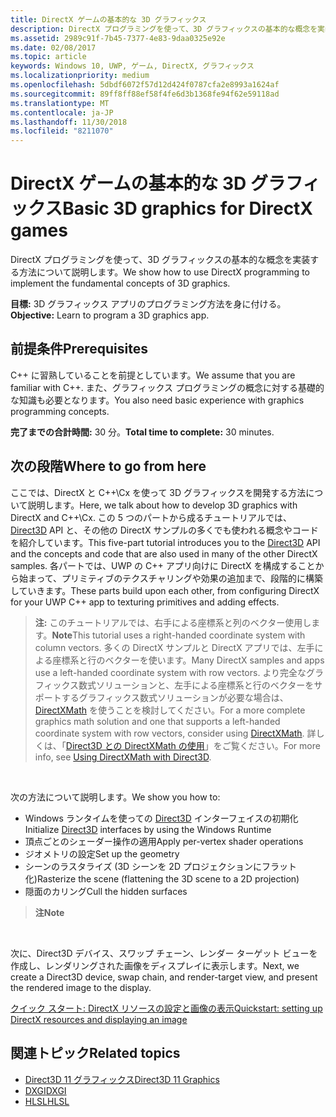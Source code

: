 ```yaml
---
title: DirectX ゲームの基本的な 3D グラフィックス
description: DirectX プログラミングを使って、3D グラフィックスの基本的な概念を実装する方法について説明します。
ms.assetid: 2989c91f-7b45-7377-4e83-9daa0325e92e
ms.date: 02/08/2017
ms.topic: article
keywords: Windows 10, UWP, ゲーム, DirectX, グラフィックス
ms.localizationpriority: medium
ms.openlocfilehash: 5dbdf6072f57d12d424f0787cfa2e8993a1624af
ms.sourcegitcommit: 89ff8ff88ef58f4fe6d3b1368fe94f62e59118ad
ms.translationtype: MT
ms.contentlocale: ja-JP
ms.lasthandoff: 11/30/2018
ms.locfileid: "8211070"
---
```

# <a name="basic-3d-graphics-for-directx-games"></a><span data-ttu-id="ff03e-104">DirectX ゲームの基本的な 3D グラフィックス</span><span class="sxs-lookup"><span data-stu-id="ff03e-104">Basic 3D graphics for DirectX games</span></span>



<span data-ttu-id="ff03e-105">DirectX プログラミングを使って、3D グラフィックスの基本的な概念を実装する方法について説明します。</span><span class="sxs-lookup"><span data-stu-id="ff03e-105">We show how to use DirectX programming to implement the fundamental concepts of 3D graphics.</span></span>

<span data-ttu-id="ff03e-106">**目標:** 3D グラフィックス アプリのプログラミング方法を身に付ける。</span><span class="sxs-lookup"><span data-stu-id="ff03e-106">**Objective:** Learn to program a 3D graphics app.</span></span>

## <a name="prerequisites"></a><span data-ttu-id="ff03e-107">前提条件</span><span class="sxs-lookup"><span data-stu-id="ff03e-107">Prerequisites</span></span>


<span data-ttu-id="ff03e-108">C++ に習熟していることを前提としています。</span><span class="sxs-lookup"><span data-stu-id="ff03e-108">We assume that you are familiar with C++.</span></span> <span data-ttu-id="ff03e-109">また、グラフィックス プログラミングの概念に対する基礎的な知識も必要となります。</span><span class="sxs-lookup"><span data-stu-id="ff03e-109">You also need basic experience with graphics programming concepts.</span></span>

<span data-ttu-id="ff03e-110">**完了までの合計時間:** 30 分。</span><span class="sxs-lookup"><span data-stu-id="ff03e-110">**Total time to complete:** 30 minutes.</span></span>

## <a name="where-to-go-from-here"></a><span data-ttu-id="ff03e-111">次の段階</span><span class="sxs-lookup"><span data-stu-id="ff03e-111">Where to go from here</span></span>


<span data-ttu-id="ff03e-112">ここでは、DirectX と C++\\Cx を使って 3D グラフィックスを開発する方法について説明します。</span><span class="sxs-lookup"><span data-stu-id="ff03e-112">Here, we talk about how to develop 3D graphics with DirectX and C++\\Cx.</span></span> <span data-ttu-id="ff03e-113">この 5 つのパートから成るチュートリアルでは、[Direct3D](https://msdn.microsoft.com/library/windows/desktop/hh309466) API と、その他の DirectX サンプルの多くでも使われる概念やコードを紹介しています。</span><span class="sxs-lookup"><span data-stu-id="ff03e-113">This five-part tutorial introduces you to the [Direct3D](https://msdn.microsoft.com/library/windows/desktop/hh309466) API and the concepts and code that are also used in many of the other DirectX samples.</span></span> <span data-ttu-id="ff03e-114">各パートでは、UWP の C++ アプリ向けに DirectX を構成することから始まって、プリミティブのテクスチャリングや効果の追加まで、段階的に構築していきます。</span><span class="sxs-lookup"><span data-stu-id="ff03e-114">These parts build upon each other, from configuring DirectX for your UWP C++ app to texturing primitives and adding effects.</span></span>

> <span data-ttu-id="ff03e-115">**注:** このチュートリアルでは、右手による座標系と列のベクター使用します。</span><span class="sxs-lookup"><span data-stu-id="ff03e-115">**Note**This tutorial uses a right-handed coordinate system with column vectors.</span></span> <span data-ttu-id="ff03e-116">多くの DirectX サンプルと DirectX アプリでは、左手による座標系と行のベクターを使います。</span><span class="sxs-lookup"><span data-stu-id="ff03e-116">Many DirectX samples and apps use a left-handed coordinate system with row vectors.</span></span> <span data-ttu-id="ff03e-117">より完全なグラフィックス数式ソリューションと、左手による座標系と行のベクターをサポートするグラフィックス数式ソリューションが必要な場合は、[DirectXMath](https://msdn.microsoft.com/library/windows/desktop/hh437833) を使うことを検討してください。</span><span class="sxs-lookup"><span data-stu-id="ff03e-117">For a more complete graphics math solution and one that supports a left-handed coordinate system with row vectors, consider using [DirectXMath](https://msdn.microsoft.com/library/windows/desktop/hh437833).</span></span> <span data-ttu-id="ff03e-118">詳しくは、「[Direct3D との DirectXMath の使用](https://msdn.microsoft.com/library/windows/desktop/ff729728#Use_DXMath_with_D3D)」をご覧ください。</span><span class="sxs-lookup"><span data-stu-id="ff03e-118">For more info, see [Using DirectXMath with Direct3D](https://msdn.microsoft.com/library/windows/desktop/ff729728#Use_DXMath_with_D3D).</span></span>

 

<span data-ttu-id="ff03e-119">次の方法について説明します。</span><span class="sxs-lookup"><span data-stu-id="ff03e-119">We show you how to:</span></span>

-   <span data-ttu-id="ff03e-120">Windows ランタイムを使っての [Direct3D](https://msdn.microsoft.com/library/windows/desktop/hh309466) インターフェイスの初期化</span><span class="sxs-lookup"><span data-stu-id="ff03e-120">Initialize [Direct3D](https://msdn.microsoft.com/library/windows/desktop/hh309466) interfaces by using the Windows Runtime</span></span>
-   <span data-ttu-id="ff03e-121">頂点ごとのシェーダー操作の適用</span><span class="sxs-lookup"><span data-stu-id="ff03e-121">Apply per-vertex shader operations</span></span>
-   <span data-ttu-id="ff03e-122">ジオメトリの設定</span><span class="sxs-lookup"><span data-stu-id="ff03e-122">Set up the geometry</span></span>
-   <span data-ttu-id="ff03e-123">シーンのラスタライズ (3D シーンを 2D プロジェクションにフラット化)</span><span class="sxs-lookup"><span data-stu-id="ff03e-123">Rasterize the scene (flattening the 3D scene to a 2D projection)</span></span>
-   <span data-ttu-id="ff03e-124">隠面のカリング</span><span class="sxs-lookup"><span data-stu-id="ff03e-124">Cull the hidden surfaces</span></span>

> **<span data-ttu-id="ff03e-125">注</span><span class="sxs-lookup"><span data-stu-id="ff03e-125">Note</span></span>**  

 

<span data-ttu-id="ff03e-126">次に、Direct3D デバイス、スワップ チェーン、レンダー ターゲット ビューを作成し、レンダリングされた画像をディスプレイに表示します。</span><span class="sxs-lookup"><span data-stu-id="ff03e-126">Next, we create a Direct3D device, swap chain, and render-target view, and present the rendered image to the display.</span></span>

[<span data-ttu-id="ff03e-127">クイック スタート: DirectX リソースの設定と画像の表示</span><span class="sxs-lookup"><span data-stu-id="ff03e-127">Quickstart: setting up DirectX resources and displaying an image</span></span>](setting-up-directx-resources.md)

## <a name="related-topics"></a><span data-ttu-id="ff03e-128">関連トピック</span><span class="sxs-lookup"><span data-stu-id="ff03e-128">Related topics</span></span>


* [<span data-ttu-id="ff03e-129">Direct3D 11 グラフィックス</span><span class="sxs-lookup"><span data-stu-id="ff03e-129">Direct3D 11 Graphics</span></span>](https://msdn.microsoft.com/library/windows/desktop/ff476080)
* [<span data-ttu-id="ff03e-130">DXGI</span><span class="sxs-lookup"><span data-stu-id="ff03e-130">DXGI</span></span>](https://msdn.microsoft.com/library/windows/desktop/hh404534)
* [<span data-ttu-id="ff03e-131">HLSL</span><span class="sxs-lookup"><span data-stu-id="ff03e-131">HLSL</span></span>](https://msdn.microsoft.com/library/windows/desktop/bb509561)

 

 




